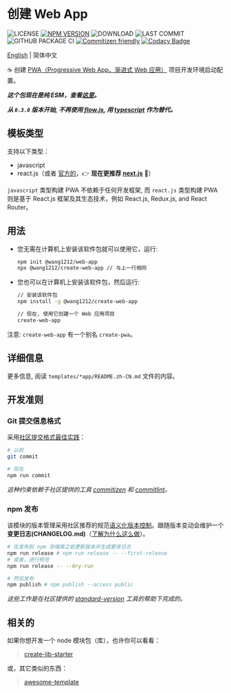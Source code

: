 # 创建 Web App

![LICENSE](https://badgen.net/github/license/wang1212/create-web-app)
[![NPM VERSION](https://badgen.net/npm/v/@wang1212/create-web-app)](https://www.npmjs.com/package/@wang1212/create-web-app)
![DOWNLOAD](https://badgen.net/npm/dt/@wang1212/create-web-app)
![LAST COMMIT](https://badgen.net/github/last-commit/wang1212/create-web-app)
![GITHUB PACKAGE CI](https://img.shields.io/github/workflow/status/wang1212/create-web-app/Node.js%20Package?label=ci/package%20publish)
[![Commitizen friendly](https://img.shields.io/badge/commitizen-friendly-brightgreen.svg)](http://commitizen.github.io/cz-cli/)
[![Codacy Badge](https://app.codacy.com/project/badge/Grade/7bc62c3b5faa4607a923339003583253)](https://www.codacy.com/gh/wang1212/create-web-app/dashboard?utm_source=github.com&utm_medium=referral&utm_content=wang1212/create-web-app&utm_campaign=Badge_Grade)

[English](./README.md) | 简体中文

:coffee: 创建 [PWA（Progressive Web App，渐进式 Web 应用）](https://web.dev/progressive-web-apps/) 项目开发环境启动配置。

_**这个包现在是纯 ESM，查看[这里](https://gist.github.com/sindresorhus/a39789f98801d908bbc7ff3ecc99d99c)。**_

_**从 `0.3.0` 版本开始, 不再使用 [flow.js][0], 用 [typescript][1] 作为替代。**_

[0]: https://flow.org/ 'Flow: A Static Type Checker for JavaScript'
[1]: http://www.typescriptlang.org/ 'TypeScript is a typed superset of JavaScript that compiles to plain JavaScript'

## 模板类型

支持以下类型：

- javascript
- react.js（或者 [官方的](https://create-react-app.dev/)，:point_right: **现在更推荐 [next.js](https://nextjs.org/)** :rocket:）

`javascript` 类型构建 PWA 不依赖于任何开发框架, 而 `react.js` 类型构建 PWA 则是基于 React.js 框架及其生态技术，例如 React.js, Redux.js, and React Router。

## 用法

- 您无需在计算机上安装该软件包就可以使用它，运行:

  ```bash
  npm init @wang1212/web-app
  npx @wang1212/create-web-app // 与上一行相同
  ```

- 您也可以在计算机上安装该软件包，然后运行:

  ```bash
  // 安装该软件包
  npm install -g @wang1212/create-web-app

  // 现在, 使用它创建一个 Web 应用项目
  create-web-app
  ```

注意: `create-web-app` 有一个别名 `create-pwa`。

## 详细信息

更多信息, 阅读 `templates/*app/README.zh-CN.md` 文件的内容。

## 开发准则

### Git 提交信息格式

采用[社区提交格式最佳实践](https://www.conventionalcommits.org/)：

```bash
# 以前
git commit

# 现在
npm run commit
```

_这种约束依赖于社区提供的工具 [commitizen](http://commitizen.github.io/cz-cli/) 和 [commitlint](https://commitlint.js.org/)。_

### npm 发布

该模块的版本管理采用社区推荐的规范[语义化版本控制](https://semver.org/)。跟随版本变动会维护一个**变更日志(CHANGELOG.md)**（[了解为什么这么做](https://keepachangelog.com/)）。

```bash
# 在发布到 npm 存储库之前更新版本并生成更改日志
npm run release # npm run release -- --first-release
# 或者，进行预览
npm run release -- --dry-run

# 然后发布
npm publish # npm publish --access public
```

_这些工作是在社区提供的 [standard-version](https://github.com/conventional-changelog/standard-version) 工具的帮助下完成的。_

## 相关的

如果你想开发一个 node 模块包（库），也许你可以看看：

> [create-lib-starter](https://github.com/wang1212/create-lib-starter)

或，其它类似的东西：

> [awesome-template](https://github.com/wang1212/awesome-template)
